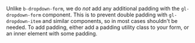 Unlike `b-dropdown-form`, we do _not_ add any additional padding with the `gl-dropdown-form` component.
This is to prevent double padding with `gl-dropdown-item` and similar components, so in most cases
shouldn't be needed. To add padding, either add a padding utility class to your form, or an inner
element with some padding.
